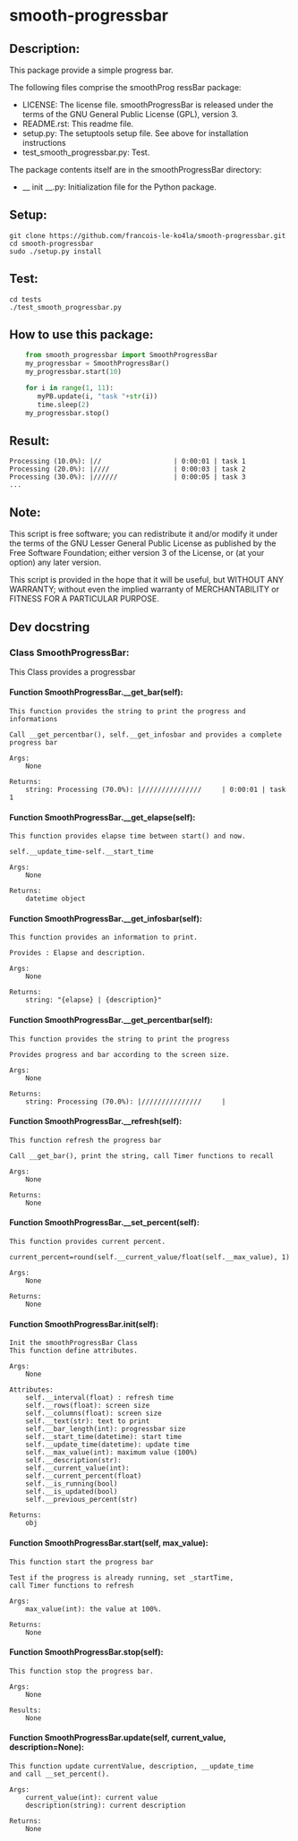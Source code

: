 # smooth-progressbar
## Description:
This package provide a simple progress bar.

The following files comprise the smoothProg ressBar package:
* LICENSE: The license file. smoothProgressBar is released under the terms of
the GNU General Public License (GPL), version 3.
* README.rst: This readme file.
* setup.py: The setuptools setup file. See above for installation instructions
* test_smooth_progressbar.py: Test.

The package contents itself are in the smoothProgressBar directory:
* __ init __.py: Initialization file for the Python package.

## Setup:

    git clone https://github.com/francois-le-ko4la/smooth-progressbar.git
    cd smooth-progressbar
    sudo ./setup.py install

## Test:

    cd tests
    ./test_smooth_progressbar.py

## How to use this package:

```python
    from smooth_progressbar import SmoothProgressBar
    my_progressbar = SmoothProgressBar()
    my_progressbar.start(10)

    for i in range(1, 11):
       myPB.update(i, "task "+str(i))
       time.sleep(2)
    my_progressbar.stop()
```

## Result:

    Processing (10.0%): |//                  | 0:00:01 | task 1
    Processing (20.0%): |////                | 0:00:03 | task 2
    Processing (30.0%): |//////              | 0:00:05 | task 3
    ...

## Note:

This script is free software; you can redistribute it and/or
modify it under the terms of the GNU Lesser General Public
License as published by the Free Software Foundation; either
version 3 of the License, or (at your option) any later version.

This script is provided in the hope that it will be useful,
but WITHOUT ANY WARRANTY; without even the implied warranty of
MERCHANTABILITY or FITNESS FOR A PARTICULAR PURPOSE.

## Dev docstring
### Class SmoothProgressBar:
This Class provides a progressbar

#### Function SmoothProgressBar.__get_bar(self):

```
This function provides the string to print the progress and
informations

Call __get_percentbar(), self.__get_infosbar and provides a complete
progress bar

Args:
    None

Returns:
    string: Processing (70.0%): |///////////////     | 0:00:01 | task 1
```

#### Function SmoothProgressBar.__get_elapse(self):

```
This function provides elapse time between start() and now.

self.__update_time-self.__start_time

Args:
    None

Returns:
    datetime object
```

#### Function SmoothProgressBar.__get_infosbar(self):

```
This function provides an information to print.

Provides : Elapse and description.

Args:
    None

Returns:
    string: "{elapse} | {description}"
```

#### Function SmoothProgressBar.__get_percentbar(self):

```
This function provides the string to print the progress

Provides progress and bar according to the screen size.

Args:
    None

Returns:
    string: Processing (70.0%): |///////////////     |
```

#### Function SmoothProgressBar.__refresh(self):

```
This function refresh the progress bar

Call __get_bar(), print the string, call Timer functions to recall

Args:
    None

Returns:
    None
```

#### Function SmoothProgressBar.__set_percent(self):

```
This function provides current percent.

current_percent=round(self.__current_value/float(self.__max_value), 1)

Args:
    None

Returns:
    None
```

#### Function SmoothProgressBar.__init__(self):

```
Init the smoothProgressBar Class
This function define attributes.

Args:
    None

Attributes:
    self.__interval(float) : refresh time
    self.__rows(float): screen size
    self.__columns(float): screen size
    self.__text(str): text to print
    self.__bar_length(int): progressbar size
    self.__start_time(datetime): start time
    self.__update_time(datetime): update time
    self.__max_value(int): maximum value (100%)
    self.__description(str):
    self.__current_value(int):
    self.__current_percent(float)
    self.__is_running(bool)
    self.__is_updated(bool)
    self.__previous_percent(str)

Returns:
    obj
```

#### Function SmoothProgressBar.start(self, max_value):

```
This function start the progress bar

Test if the progress is already running, set _startTime,
call Timer functions to refresh

Args:
    max_value(int): the value at 100%.

Returns:
    None
```

#### Function SmoothProgressBar.stop(self):

```
This function stop the progress bar.

Args:
    None

Results:
    None
```

#### Function SmoothProgressBar.update(self, current_value, description=None):

```
This function update currentValue, description, __update_time
and call __set_percent().

Args:
    current_value(int): current value
    description(string): current description

Returns:
    None
```

